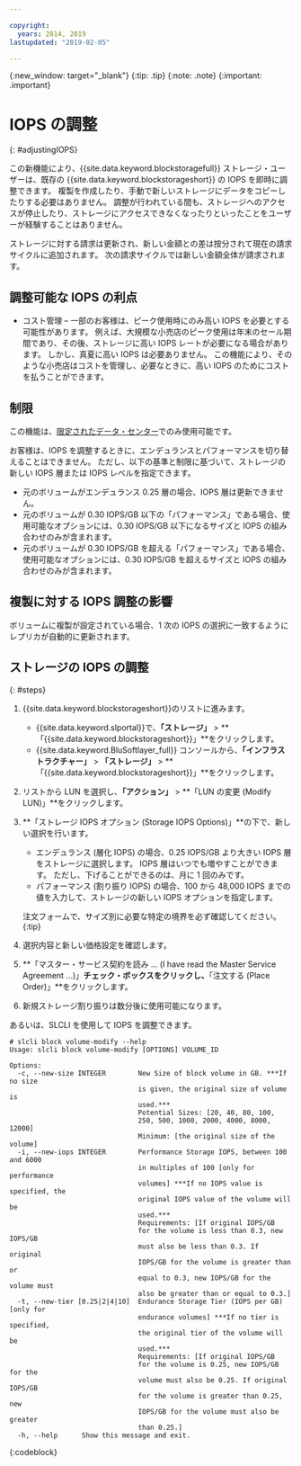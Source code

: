 ```yaml
---

copyright:
  years: 2014, 2019
lastupdated: "2019-02-05"

---
```

{:new_window: target="_blank"}
{:tip: .tip}
{:note: .note}
{:important: .important}

# IOPS の調整
{: #adjustingIOPS}

この新機能により、{{site.data.keyword.blockstoragefull}} ストレージ・ユーザーは、既存の {{site.data.keyword.blockstorageshort}} の IOPS を即時に調整できます。 複製を作成したり、手動で新しいストレージにデータをコピーしたりする必要はありません。 調整が行われている間も、ストレージへのアクセスが停止したり、ストレージにアクセスできなくなったりといったことをユーザーが経験することはありません。

ストレージに対する請求は更新され、新しい金額との差は按分されて現在の請求サイクルに追加されます。 次の請求サイクルでは新しい金額全体が請求されます。


## 調整可能な IOPS の利点

- コスト管理 – 一部のお客様は、ピーク使用時にのみ高い IOPS を必要とする可能性があります。 例えば、大規模な小売店のピーク使用は年末のセール期間であり、その後、ストレージに高い IOPS レートが必要になる場合があります。 しかし、真夏に高い IOPS は必要ありません。 この機能により、そのような小売店はコストを管理し、必要なときに、高い IOPS のためにコストを払うことができます。

## 制限

この機能は、[限定されたデータ・センター](/docs/infrastructure/BlockStorage?topic=BlockStorage-news)でのみ使用可能です。

お客様は、IOPS を調整するときに、エンデュランスとパフォーマンスを切り替えることはできません。 ただし、以下の基準と制限に基づいて、ストレージの新しい IOPS 層または IOPS レベルを指定できます。

- 元のボリュームがエンデュランス 0.25 層の場合、IOPS 層は更新できません。
- 元のボリュームが 0.30 IOPS/GB 以下の「パフォーマンス」である場合、使用可能なオプションには、0.30 IOPS/GB 以下になるサイズと IOPS の組み合わせのみが含まれます。
- 元のボリュームが 0.30 IOPS/GB を超える「パフォーマンス」である場合、使用可能なオプションには、0.30 IOPS/GB を超えるサイズと IOPS の組み合わせのみが含まれます。

## 複製に対する IOPS 調整の影響

ボリュームに複製が設定されている場合、1 次の IOPS の選択に一致するようにレプリカが自動的に更新されます。

## ストレージの IOPS の調整
{: #steps}

1. {{site.data.keyword.blockstorageshort}}のリストに進みます。
   - {{site.data.keyword.slportal}}で、**「ストレージ」** > **「{{site.data.keyword.blockstorageshort}}」**をクリックします。
   - {{site.data.keyword.BluSoftlayer_full}} コンソールから、**「インフラストラクチャー」** > **「ストレージ」** > **「{{site.data.keyword.blockstorageshort}}」**をクリックします。
2. リストから LUN を選択し、**「アクション」** > **「LUN の変更 (Modify LUN)」**をクリックします。
3. **「ストレージ IOPS オプション (Storage IOPS Options)」**の下で、新しい選択を行います。
    - エンデュランス (層化 IOPS) の場合、0.25 IOPS/GB より大きい IOPS 層をストレージに選択します。 IOPS 層はいつでも増やすことができます。 ただし、下げることができるのは、月に 1 回のみです。
    - パフォーマンス (割り振り IOPS) の場合、100 から 48,000 IOPS までの値を入力して、ストレージの新しい IOPS オプションを指定します。

    注文フォームで、サイズ別に必要な特定の境界を必ず確認してください。
    {:tip}
4. 選択内容と新しい価格設定を確認します。
5. **「マスター・サービス契約を読み ... (I have read the Master Service Agreement ...)」**チェック・ボックスをクリックし、**「注文する (Place Order)」**をクリックします。
6. 新規ストレージ割り振りは数分後に使用可能になります。


あるいは、SLCLI を使用して IOPS を調整できます。
```
# slcli block volume-modify --help
Usage: slcli block volume-modify [OPTIONS] VOLUME_ID

Options:
  -c, --new-size INTEGER        New Size of block volume in GB. ***If no size
                                is given, the original size of volume is
                                used.***
                                Potential Sizes: [20, 40, 80, 100,
                                250, 500, 1000, 2000, 4000, 8000, 12000]
                                Minimum: [the original size of the volume]
  -i, --new-iops INTEGER        Performance Storage IOPS, between 100 and 6000
                                in multiples of 100 [only for performance
                                volumes] ***If no IOPS value is specified, the
                                original IOPS value of the volume will be
                                used.***
                                Requirements: [If original IOPS/GB
                                for the volume is less than 0.3, new IOPS/GB
                                must also be less than 0.3. If original
                                IOPS/GB for the volume is greater than or
                                equal to 0.3, new IOPS/GB for the volume must
                                also be greater than or equal to 0.3.]
  -t, --new-tier [0.25|2|4|10]  Endurance Storage Tier (IOPS per GB) [only for
                                endurance volumes] ***If no tier is specified,
                                the original tier of the volume will be
                                used.***
                                Requirements: [If original IOPS/GB
                                for the volume is 0.25, new IOPS/GB for the
                                volume must also be 0.25. If original IOPS/GB
                                for the volume is greater than 0.25, new
                                IOPS/GB for the volume must also be greater
                                than 0.25.]
  -h, --help      Show this message and exit.
```
{:codeblock}
